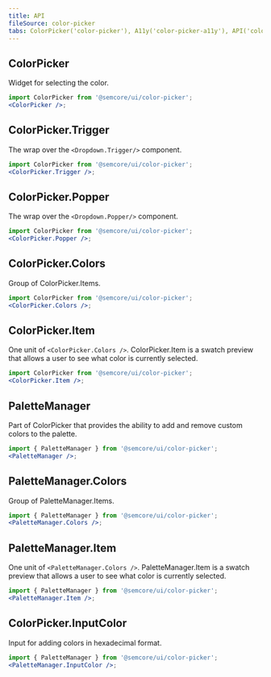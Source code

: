 ```yaml
---
title: API
fileSource: color-picker
tabs: ColorPicker('color-picker'), A11y('color-picker-a11y'), API('color-picker-api'), Example('color-picker-code'), Changelog('color-picker-changelog')
---
```


## ColorPicker

Widget for selecting the color.

```jsx
import ColorPicker from '@semcore/ui/color-picker';
<ColorPicker />;
```

<TypesView type="ColorPickerProps" :types={...types} />

## ColorPicker.Trigger

The wrap over the `<Dropdown.Trigger/>` component.

```jsx
import ColorPicker from '@semcore/ui/color-picker';
<ColorPicker.Trigger />;
```

## ColorPicker.Popper

The wrap over the `<Dropdown.Popper/>` component.

```jsx
import ColorPicker from '@semcore/ui/color-picker';
<ColorPicker.Popper />;
```

## ColorPicker.Colors

Group of ColorPicker.Items.

```jsx
import ColorPicker from '@semcore/ui/color-picker';
<ColorPicker.Colors />;
```

<TypesView type="ColorsProps" :types={...types} />

## ColorPicker.Item

One unit of `<ColorPicker.Colors />`. ColorPicker.Item is a swatch preview that allows a user to see what color is currently selected.

```jsx
import ColorPicker from '@semcore/ui/color-picker';
<ColorPicker.Item />;
```

<TypesView type="ItemProps" :types={...types} />

## PaletteManager

Part of ColorPicker that provides the ability to add and remove custom colors to the palette.

```jsx
import { PaletteManager } from '@semcore/ui/color-picker';
<PaletteManager />;
```

<TypesView type="PaletteManagerProps" :types={...types} />

## PaletteManager.Colors

Group of PaletteManager.Items.

```jsx
import { PaletteManager } from '@semcore/ui/color-picker';
<PaletteManager.Colors />;
```

<TypesView type="ColorsCustomProps" :types={...types} />

## PaletteManager.Item

One unit of `<PaletteManager.Colors />`. PaletteManager.Item is a swatch preview that allows a user to see what color is currently selected.

```jsx
import { PaletteManager } from '@semcore/ui/color-picker';
<PaletteManager.Item />;
```

<TypesView type="ItemProps" :types={...types} />

## ColorPicker.InputColor

Input for adding colors in hexadecimal format.

```jsx
import { PaletteManager } from '@semcore/ui/color-picker';
<PaletteManager.InputColor />;
```

<TypesView type="InputColorProps" :types={...types} />

<script setup>import { data as types } from '@types.data.ts';</script>